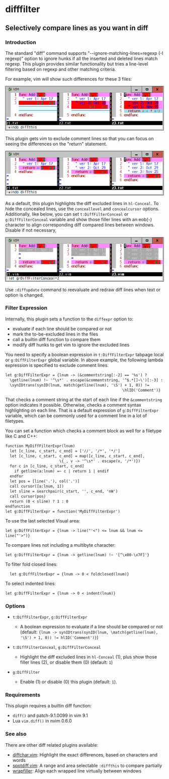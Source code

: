 # difffilter

## Selectively compare lines as you want in diff

### Introduction

The standard "diff" command supports "--ignore-matching-lines=regexp (-I
regexp)" option to ignore hunks if all the inserted and deleted lines match
regexp. This plugin provides similar functionality but tries a line-level
filtering based on regexp and other matching criteria.

For example, vim will show such differences for these 3 files:

![sample1](sample1.png)

This plugin gets vim to exclude comment lines so that you can focus on
seeing the differences on the "return" statement.

![sample2](sample2.png)

As a default, this plugin highlights the diff excluded lines in `hl-Conceal`.
To hide the concealed lines, use the `conceallevel` and `concealcursor`
options. Additionally, like below, you can set `t:DiffFilterConceal` or
`g:DiffFilterConceal` variable and show those filler lines with an eob(`~`)
character to align corresponding diff compared lines between windows. Disable
if not necessary,

![sample3](sample3.png)

Use `:diffupdate` command to reevaluate and redraw diff lines when text or
option is changed.

### Filter Expression

Internally, this plugin sets a function to the `diffexpr` option to:
* evaluate if each line should be compared or not
* mark the to-be-excluded lines in the files
* call a builtin diff function to compare them
* modify diff hunks to get vim to ignore the excluded lines

You need to specify a boolean expression in `t:DiffFilterExpr` tabpage local
or `g:DiffFilterExpr` global variable. In above example, the following lambda
expression is specified to exclude comment lines.
```
let g:DiffFilterExpr = {lnum -> (&commentstring[:-2] == '%s') ?
  \getline(lnum) !~ '^\s*' . escape(&commentstring, '^$.*[]~\')[:-3] :
  \synIDtrans(synID(lnum, match(getline(lnum), '\S') + 1, 0)) !=
                                                    \hlID('Comment')}
```
That checks a comment string at the start of each line if the `&commentstring`
option indicates it possible. Otherwise, checks a comment syntax highlighting
on each line. That is a default expression of `g:DiffFilterExpr` variable,
which can be commonly used for a comment line in a lot of filetypes.

You can set a function which checks a comment block as well for a filetype
like C and C++:
```
function MyDiffFilterExpr(lnum)
  let [c_line, c_start, c_end] = ['//', '/*', '*/']
  let [c_line, c_start, c_end] = map([c_line, c_start, c_end],
                        \{_, v -> '^\s*' . escape(v, '/*')})
  for c in [c_line, c_start, c_end]
    if getline(a:lnum) =~ c | return 1 | endif
  endfor
  let pos = [line('.'), col('.')]
  call cursor([a:lnum, 1])
  let sline = searchpair(c_start, '', c_end, 'nW')
  call cursor(pos)
  return (0 < sline) ? 1 : 0
endfunction
let g:DiffFilterExpr = function('MyDiffFilterExpr')
```
To use the last selected Visual area:
```
let g:DiffFilterExpr = {lnum -> line("'<") <= lnum && lnum <= line("'>")}
```
To compare lines not including a multibyte character:
```
let g:DiffFilterExpr = {lnum -> getline(lnum) !~ '[^\x00-\x7F]'}
```
To filter fold closed lines:
```
  let g:DiffFilterExpr = {lnum -> 0 < foldclosed(lnum)}
```
To select indented lines:
```
let g:DiffFilterExpr = {lnum -> 0 < indent(lnum)}
```

### Options

* `t:DiffFilterExpr`, `g:DiffFilterExpr`
  * A boolean expression to evaluate if a line should be compared or not
    (default: `{lnum -> synIDtrans(synID(lnum,
                    \match(getline(lnum), '\S') + 1, 0)) != hlID('Comment')}`)

* `t:DiffFilterConceal`, `g:DiffFilterConceal`
  * Highlight the diff excluded lines in `hl-Conceal` (1), plus show those
    filler lines (2), or disable them (0) (default: `1`)

* `g:DiffFilter`
  * Enable (1) or disable (0) this plugin (default: `1`).

### Requirements

This plugin requires a builtin diff function:
* `diff()` and patch-9.1.0099 in vim 9.1
* Lua `vim.diff()` in nvim 0.6.0

### See also

There are other diff related plugins available:
* [diffchar.vim](https://github.com/rickhowe/diffchar.vim): Highlight the exact differences, based on characters and words
* [spotdiff.vim](https://github.com/rickhowe/spotdiff.vim): A range and area selectable `:diffthis` to compare partially
* [wrapfiller](https://github.com/rickhowe/wrapfiller): Align each wrapped line virtually between windows
